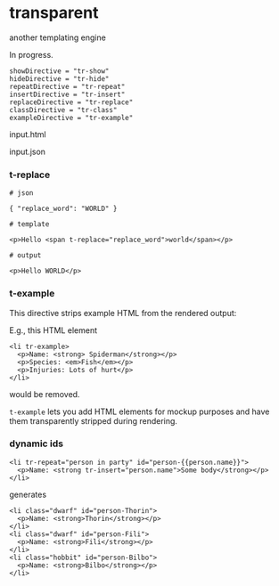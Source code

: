 # transparent

another templating engine

In progress.

    showDirective = "tr-show"
    hideDirective = "tr-hide"
    repeatDirective = "tr-repeat"
    insertDirective = "tr-insert"
    replaceDirective = "tr-replace"
    classDirective = "tr-class"
    exampleDirective = "tr-example"

input.html

input.json


### t-replace


    # json

    { "replace_word": "WORLD" }

    # template

    <p>Hello <span t-replace="replace_word">world</span></p>

    # output 

    <p>Hello WORLD</p>


### t-example

This directive strips example HTML from the rendered output:

E.g., this HTML element 

    <li tr-example>
      <p>Name: <strong> Spiderman</strong></p>
      <p>Species: <em>Fish</em></p>
      <p>Injuries: Lots of hurt</p>
    </li>

would be removed.

`t-example` lets you add HTML elements for mockup purposes and have
them transparently stripped during rendering.


### dynamic ids

    <li tr-repeat="person in party" id="person-{{person.name}}">
      <p>Name: <strong tr-insert="person.name">Some body</strong></p>
    </li>

generates 

    <li class="dwarf" id="person-Thorin">
      <p>Name: <strong>Thorin</strong></p>
    </li>
    <li class="dwarf" id="person-Fili">
      <p>Name: <strong>Fili</strong></p>
    </li>
    <li class="hobbit" id="person-Bilbo">
      <p>Name: <strong>Bilbo</strong></p>
    </li>
  

